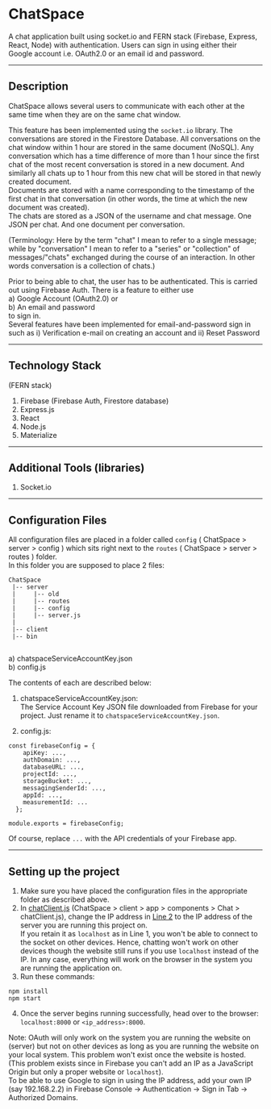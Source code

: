 # ChatSpace  
A chat application built using socket.io and FERN stack (Firebase, Express, React, Node) with authentication. Users can sign in using either their Google account i.e. OAuth2.0 or an email id and password.  

----

## Description  
ChatSpace allows several users to communicate with each other at the same time when they are on the same chat window.  
   
This feature has been implemented using the `socket.io` library. The conversations are stored in the Firestore Database. All conversations on the chat window within 1 hour are stored in the same document (NoSQL). Any conversation which has a time difference of more than 1 hour since the first chat of the most recent conversation is stored in a new document. And similarly all chats up to 1 hour from this new chat will be stored in that newly created document.  
Documents are stored with a name corresponding to the timestamp of the first chat in that conversation (in other words, the time at which the new document was created).  
The chats are stored as a JSON of the username and chat message. One JSON per chat. And one document per conversation.   

(Terminology: Here by the term "chat" I mean to refer to a single message; while by "conversation" I mean to refer to a "series" or "collection" of messages/"chats" exchanged during the course of an interaction. In other words conversation is a collection of chats.)   

Prior to being able to chat, the user has to be authenticated. This is carried out using Firebase Auth. There is a feature to either use  
a) Google Account (OAuth2.0) or   
b) An email and password   
to sign in.   
Several features have been implemented for email-and-password sign in such as i) Verification e-mail on creating an account and ii) Reset Password

----

## Technology Stack   
(FERN stack)  
1. Firebase (Firebase Auth, Firestore database)   
2. Express.js    
3. React  
4. Node.js    
5. Materialize  

----

## Additional Tools (libraries)     
1. Socket.io    

----

## Configuration Files  
All configuration files are placed in a folder called `config` ( ChatSpace > server > config ) which sits right next to the `routes` ( ChatSpace > server > routes ) folder.  
In this folder you are supposed to place 2 files:   

```
ChatSpace  
 |-- server   
 |     |-- old  
 |     |-- routes  
 |     |-- config  
 |     |-- server.js
 |
 |-- client  
 |-- bin  
 
```

a) chatspaceServiceAccountKey.json  
b) config.js   

The contents of each are described below:  

1. chatspaceServiceAccountKey.json:   
The Service Account Key JSON file downloaded from Firebase for your project. Just rename it to `chatspaceServiceAccountKey.json`.  

2. config.js: 
```
const firebaseConfig = {
    apiKey: ...,
    authDomain: ...,
    databaseURL: ...,
    projectId: ...,
    storageBucket: ...,
    messagingSenderId: ...,
    appId: ...,
    measurementId: ...
  };

module.exports = firebaseConfig;
```
Of course, replace `...` with the API credentials of your Firebase app.   

----

## Setting up the project 
1. Make sure you have placed the configuration files in the appropriate folder as described above.   
2. In [chatClient.js](https://github.com/sonamkshenoy/ChatSpace/blob/master/client/app/components/Chat/chatClient.js)  (ChatSpace > client > app > components > Chat > chatClient.js), change the IP address in [Line 2](https://github.com/sonamkshenoy/ChatSpace/blob/f21c68f1bbf25a2eaa61332fa2e33ad5740d0c90/client/app/components/Chat/chatClient.js#L2) to the IP address of the server you are running this project on.   
If you retain it as `localhost` as in Line 1, you won't be able to connect to the socket on other devices. Hence, chatting won't work on other devices though the website still runs if you use `localhost` instead of the IP. In any case, everything will work on the browser in the system you are running the application on.    
3. Run these commands:   
```
npm install  
npm start
```  
4. Once the server begins running successfully, head over to the browser: `localhost:8000` or `<ip_address>:8000`.   


Note: OAuth will only work on the system you are running the website on (server) but not on other devices as long as you are running the website on your local system. This problem won't exist once the website is hosted. (This problem exists since in Firebase you can't add an IP as a JavaScript Origin but only a proper website or `localhost`).   
To be able to use Google to sign in using the IP address, add your own IP (say 192.168.2.2) in Firebase Console -> Authentication -> Sign in Tab -> Authorized Domains.



